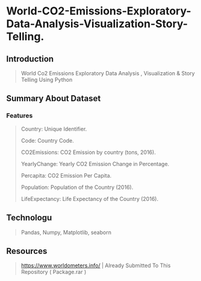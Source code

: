 # World-CO2-Emissions-Exploratory-Data-Analysis-Visualization-Story-Telling.

## Introduction
>World Co2 Emissions Exploratory Data Analysis , Visualization &amp; Story Telling Using Python

## Summary About Dataset
### Features
> Country: Unique Identifier.
>
> Code: Country Code.
>
> CO2Emissions: CO2 Emission by country (tons, 2016).
>
> YearlyChange: Yearly CO2 Emission Change in Percentage.
>
> Percapita: CO2 Emission Per Capita.
>
> Population: Population of the Country (2016).
>
> LifeExpectancy: Life Expectancy of the Country (2016).

## Technologu
>Pandas, Numpy, Matplotlib, seaborn

## Resources
>  https://www.worldometers.info/ | Already Submitted To This Repository ( Package.rar )

